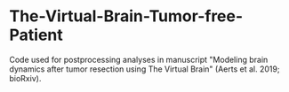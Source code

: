 # The-Virtual-Brain-Tumor-free-Patient
Code used for postprocessing analyses in manuscript "Modeling brain dynamics after tumor resection using The Virtual Brain" (Aerts et al. 2019; bioRxiv).
